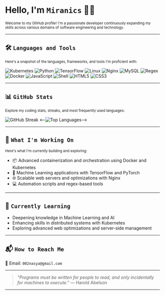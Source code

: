 # Hello, I'm `Miranics` 👨‍💻

<sub>Welcome to my GitHub profile! I'm a passionate developer continuously expanding my skills across various domains of software engineering and technology.</sub>

---

## 🛠️ `Languages and Tools`

<sub>Here's a snapshot of the languages, frameworks, and tools I'm proficient with:</sub>

![Kubernetes](https://img.shields.io/badge/-Kubernetes-326CE5?logo=kubernetes&logoColor=white&style=flat-square)
![Python](https://img.shields.io/badge/-Python-3776AB?logo=python&logoColor=white&style=flat-square)
![TensorFlow](https://img.shields.io/badge/-TensorFlow-FF6F00?logo=tensorflow&logoColor=white&style=flat-square)
![Linux](https://img.shields.io/badge/-Linux-FCC624?logo=linux&logoColor=black&style=flat-square)
![Nginx](https://img.shields.io/badge/-Nginx-009639?logo=nginx&logoColor=white&style=flat-square)
![MySQL](https://img.shields.io/badge/-MySQL-4479A1?logo=mysql&logoColor=white&style=flat-square)
![Regex](https://img.shields.io/badge/-Regex-5D7DB2?logo=regex&logoColor=white&style=flat-square)
![Docker](https://img.shields.io/badge/-Docker-2496ED?logo=docker&logoColor=white&style=flat-square)
![JavaScript](https://img.shields.io/badge/-JavaScript-F7DF1E?logo=javascript&logoColor=black&style=flat-square)
![Shell](https://img.shields.io/badge/-Shell_Scripting-4EAA25?logo=gnu-bash&logoColor=white&style=flat-square)
![HTML5](https://img.shields.io/badge/-HTML5-E34F26?logo=html5&logoColor=white&style=flat-square)
![CSS3](https://img.shields.io/badge/-CSS3-1572B6?logo=css3&logoColor=white&style=flat-square)


---

## 📊 `GitHub Stats`

<sub>Explore my coding stats, streaks, and most frequently used languages:</sub>

![GitHub Streak](https://streak-stats.demolab.com/?user=Miranics&theme=dark&hide_border=true&date_format=M%20j%5B%2C%20Y%5D)
<--![Top Languages](https://github-readme-stats.vercel.app/api/top-langs/?username=Miranics&theme=dark&hide_border=true&layout=compact&langs_count=8)-->

---

## 🚀 `What I'm Working On`

<sub>Here's what I'm currently building and exploring:</sub>

- 📦 Advanced containerization and orchestration using Docker and Kubernetes
- 🤖 Machine Learning applications with TensorFlow and PyTorch
- 🌐 Scalable web servers and optimizations with Nginx
- 💻 Automation scripts and regex-based tools

---

## 🧠 `Currently Learning`

- Deepening knowledge in Machine Learning and AI
- Enhancing skills in distributed systems with Kubernetes
- Exploring advanced web optimizations and server-side management

---

## 📬 `How to Reach Me`

📧 Email: `002nasya@gmail.com`

---

> _"Programs must be written for people to read, and only incidentally for machines to execute."_ — Harold Abelson

---

